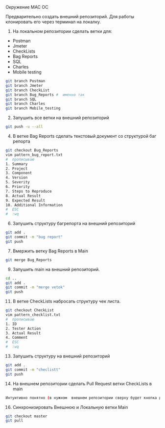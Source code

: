 Окружение MAC OC

Предварительно создать внешний репозиторий. Для работы клонировать его через терминал на локалку.

1. На локальном репозитории сделать ветки для:
- Postman
- Jmeter
- CheckLists
- Bag Reports
- SQL
- Charles
- Mobile testing
```bash
git branch Postman
git branch Jmeter
git branch CheckList
git branch Bug_Reports #  именно так
git branch SQL
git branch Charles
git branch Mobile_testing
```
2. Запушить все ветки на внешний репозиторий
```bash
git push -u --all
```
4. В ветке Bag Reports сделать текстовый документ со структурой баг репорта
```bash
git checkout Bug_Reports
vim pattern_bug_report.txt
#  прописываю 
1. Summary
2. Project
3. Component
4. Version
5. Severity
6. Priority
7. Steps to Reproduce
8. Actual Result
9. Expected Result
10. Additional Information
#  ESC 
#  :wq
```
6. Запушить структуру багрепорта на внешний репозиторий
```bash
git add .
git commit -m "bug report"
git push
```
7. Вмержить ветку Bag Reports в Main
```bash
git merge Bug_Reports
```
9. Запушить main на внешний репозиторий.
```bash
cd ..
git add .
git commit -m "merge vetok"
git push
```
11. В ветке CheckLists набросать структуру чек листа.
```bash
git checkout CheckList
vim pattern_checklist.txt
#  прописываю
1. ID
2. Tester Action
3. Actual Result
4. Comment
#  ESC 
#  :wq
```
13. Запушить структуру на внешний репозиторий
```bash
git add .
git commit -m "checlistt"
git push
```
14. На внешнем репозитории сделать Pull Request ветки CheckLists в main
```bash
Интуитивно понятно (в нужном  внешнем репозитории сверху будет кнопка для pull. Далее кликаем по зеленым кнопкам и все сохраняем)
```
16. Синхронизировать Внешнюю и Локальную ветки Main
```bash
git checkout master
git pull
```
